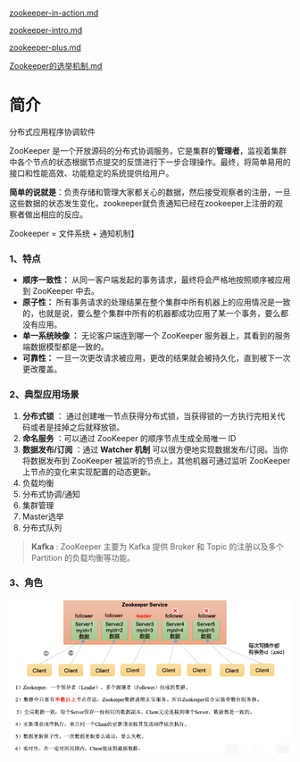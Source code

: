 [zookeeper-in-action.md](./zookeeper-in-action.md)

[zookeeper-intro.md](./zookeeper-intro.md)

[zookeeper-plus.md](./zookeeper-plus.md)

[Zookeeper的选举机制.md](./Zookeeper的选举机制.md)

# 简介

分布式应用程序协调软件

ZooKeeper 是一个开放源码的分布式协调服务，它是集群的**管理者**，监视着集群中各个节点的状态根据节点提交的反馈进行下一步合理操作。最终，将简单易用的接口和性能高效、功能稳定的系统提供给用户。

**简单的说就是**：负责存储和管理大家都关心的数据，然后接受观察者的注册，一旦这些数据的状态发生变化，zookeeper就负责通知已经在zookeeper上注册的观察者做出相应的反应。

Zookeeper = 文件系统 + 通知机制】

### 1、特点

- **顺序一致性：** 从同一客户端发起的事务请求，最终将会严格地按照顺序被应用到 ZooKeeper 中去。
- **原子性：** 所有事务请求的处理结果在整个集群中所有机器上的应用情况是一致的，也就是说，要么整个集群中所有的机器都成功应用了某一个事务，要么都没有应用。
- **单一系统映像 ：** 无论客户端连到哪一个 ZooKeeper 服务器上，其看到的服务端数据模型都是一致的。
- **可靠性：** 一旦一次更改请求被应用，更改的结果就会被持久化，直到被下一次更改覆盖。

### 2、典型应用场景

1. **分布式锁** ： 通过创建唯一节点获得分布式锁，当获得锁的一方执行完相关代码或者是挂掉之后就释放锁。
2. **命名服务** ：可以通过 ZooKeeper 的顺序节点生成全局唯一 ID
3. **数据发布/订阅** ：通过 **Watcher 机制** 可以很方便地实现数据发布/订阅。当你将数据发布到 ZooKeeper 被监听的节点上，其他机器可通过监听 ZooKeeper 上节点的变化来实现配置的动态更新。
4. 负载均衡
5. 分布式协调/通知
6. 集群管理
7. Master选举
8. 分布式队列

> **Kafka** : ZooKeeper 主要为 Kafka 提供 Broker 和 Topic 的注册以及多个 Partition 的负载均衡等功能。

### 3、角色

![zk集群角色](images/zk集群角色.png)
